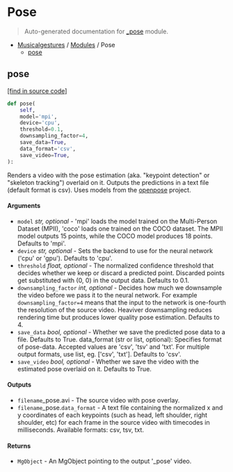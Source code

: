 # Pose

> Auto-generated documentation for [\_pose](https://github.com/fourMs/MGT-python/blob/master/musicalgestures/_pose.py) module.

- [Musicalgestures](README.md#musicalgestures-index) / [Modules](MODULES.md#musicalgestures-modules) / Pose
  - [pose](#pose)

## pose

[[find in source code]](https://github.com/fourMs/MGT-python/blob/master/musicalgestures/_pose.py#L13)

```python
def pose(
    self,
    model='mpi',
    device='cpu',
    threshold=0.1,
    downsampling_factor=4,
    save_data=True,
    data_format='csv',
    save_video=True,
):
```

Renders a video with the pose estimation (aka. "keypoint detection" or "skeleton tracking") overlaid on it. Outputs the predictions in a text file (default format is csv). Uses models from the [openpose](https://github.com/CMU-Perceptual-Computing-Lab/openpose) project.

#### Arguments

- `model` _str, optional_ - 'mpi' loads the model trained on the Multi-Person Dataset (MPII), 'coco' loads one trained on the COCO dataset. The MPII model outputs 15 points, while the COCO model produces 18 points. Defaults to 'mpi'.
- `device` _str, optional_ - Sets the backend to use for the neural network ('cpu' or 'gpu'). Defaults to 'cpu'.
- `threshold` _float, optional_ - The normalized confidence threshold that decides whether we keep or discard a predicted point. Discarded points get substituted with (0, 0) in the output data. Defaults to 0.1.
- `downsampling_factor` _int, optional_ - Decides how much we downsample the video before we pass it to the neural network. For example `downsampling_factor=4` means that the input to the network is one-fourth the resolution of the source video. Heaviver downsampling reduces rendering time but produces lower quality pose estimation. Defaults to 4.
- `save_data` _bool, optional_ - Whether we save the predicted pose data to a file. Defaults to True.
  data_format (str or list, optional): Specifies format of pose-data. Accepted values are 'csv', 'tsv' and 'txt'. For multiple output formats, use list, eg. ['csv', 'txt']. Defaults to 'csv'.
- `save_video` _bool, optional_ - Whether we save the video with the estimated pose overlaid on it. Defaults to True.

#### Outputs

- `filename`\_pose.avi - The source video with pose overlay.
- `filename`\_pose.`data_format` - A text file containing the normalized x and y coordinates of each keypoints (such as head, left shoulder, right shoulder, etc) for each frame in the source video with timecodes in milliseconds. Available formats: csv, tsv, txt.

#### Returns

- `MgObject` - An MgObject pointing to the output '\_pose' video.
